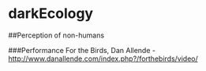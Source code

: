 # darkEcology

##Perception of non-humans

###Performance
For the Birds, Dan Allende - http://www.danallende.com/index.php?/forthebirds/video/ 
